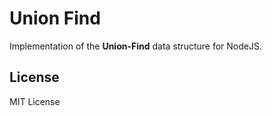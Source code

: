 # Union Find

Implementation of the **Union-Find** data structure for NodeJS.


## License

MIT License
